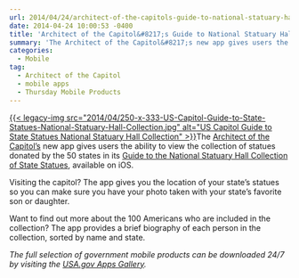 ```yaml
---
url: 2014/04/24/architect-of-the-capitols-guide-to-national-statuary-hall-collection.md
date: 2014-04-24 10:00:53 -0400
title: 'Architect of the Capitol&#8217;s Guide to National Statuary Hall Collection'
summary: 'The Architect of the Capitol&#8217;s new app gives users the ability to view the collection of statues donated by the 50 states in its Guide to the National Statuary Hall Collection of State Statues, available on iOS. Visiting the capitol? The app'
categories:
  - Mobile
tag:
  - Architect of the Capitol
  - mobile apps
  - Thursday Mobile Products
---
```


[{{< legacy-img src="2014/04/250-x-333-US-Capitol-Guide-to-State-Statues-National-Statuary-Hall-Collection.jpg" alt="US Capitol Guide to State Statues National Statuary Hall Collection" >}}](https://s3.amazonaws.com/sitesusa/wp-content/uploads/sites/212/2014/04/600-x-800-US-Capitol-Guide-to-State-Statues-National-Statuary-Hall-Collection.jpg)The [Architect of the Capitol&#8217;s](http://www.aoc.gov/) new app gives users the ability to view the collection of statues donated by the 50 states in its [Guide to the National Statuary Hall Collection of State Statues](http://www.visitthecapitol.gov/apps), available on iOS.

Visiting the capitol? The app gives you the location of your state&#8217;s statues so you can make sure you have your photo taken with your state&#8217;s favorite son or daughter.

Want to find out more about the 100 Americans who are included in the collection? The app provides a brief biography of each person in the collection, sorted by name and state.

_The full selection of government mobile products can be downloaded 24/7 by visiting the [USA.gov Apps Gallery](http://apps.usa.gov/)._ 

 